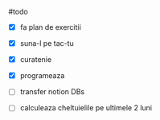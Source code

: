 #todo
- [x] fa plan de exercitii
- [x] suna-l pe tac-tu
- [x] curatenie
- [x] programeaza
- [ ] transfer notion DBs
- [ ] calculeaza cheltuielile pe ultimele 2 luni

